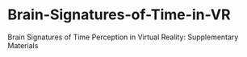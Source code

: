 # Brain-Signatures-of-Time-in-VR
Brain Signatures of Time Perception in Virtual Reality: Supplementary Materials
